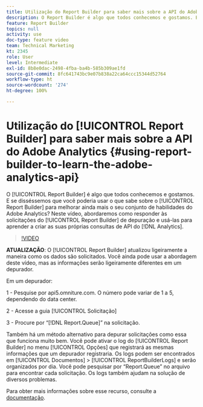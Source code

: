```yaml
---
title: Utilização do Report Builder para saber mais sobre a API do Adobe Analytics
description: O Report Builder é algo que todos conhecemos e gostamos. E se disséssemos que você poderia usar o que sabe sobre o Report Builder para melhorar ainda mais o seu conjunto de habilidades do Adobe Analytics? Neste vídeo, abordaremos como responder às solicitações do Report Builder de depuração e usá-las para aprender a criar as suas próprias consultas de API do Analytics.
feature: Report Builder
topics: null
activity: use
doc-type: feature video
team: Technical Marketing
kt: 2345
role: User
level: Intermediate
exl-id: 8b8e0dac-2498-4fba-ba4b-585b309ae1fd
source-git-commit: 8fc641743bc9e07b838a22ca64ccc15344d52764
workflow-type: ht
source-wordcount: '274'
ht-degree: 100%

---
```


# Utilização do [!UICONTROL Report Builder] para saber mais sobre a API do Adobe Analytics {#using-report-builder-to-learn-the-adobe-analytics-api}

O [!UICONTROL Report Builder] é algo que todos conhecemos e gostamos. E se disséssemos que você poderia usar o que sabe sobre o [!UICONTROL Report Builder] para melhorar ainda mais o seu conjunto de habilidades do Adobe Analytics? Neste vídeo, abordaremos como responder às solicitações do [!UICONTROL Report Builder] de depuração e usá-las para aprender a criar as suas próprias consultas de API do [!DNL Analytics].

>[!VIDEO](https://video.tv.adobe.com/v/25442/?quality=12&learn=on)

**ATUALIZAÇÃO**: O [!UICONTROL Report Builder] atualizou ligeiramente a maneira como os dados são solicitados. Você ainda pode usar a abordagem deste vídeo, mas as informações serão ligeiramente diferentes em um depurador.

Em um depurador:

1 - Pesquise por api5.omniture.com. O número pode variar de 1 a 5, dependendo do data center.

2 - Acesse a guia [!UICONTROL Solicitação]

3 - Procure por “[!DNL Report.Queue]” na solicitação.

Também há um método alternativo para depurar solicitações como essa que funciona muito bem. Você pode ativar o log do [!UICONTROL Report Builder] no menu [!UICONTROL Opções] que registrará as mesmas informações que um depurador registraria. Os logs podem ser encontrados em [!UICONTROL Documentos] > [!UICONTROL ReportBuilderLogs] e serão organizados por dia. Você pode pesquisar por “Report.Queue” no arquivo para encontrar cada solicitação. Os logs também ajudam na solução de diversos problemas.

Para obter mais informações sobre esse recurso, consulte a [documentação](https://www.adobe.io/).
